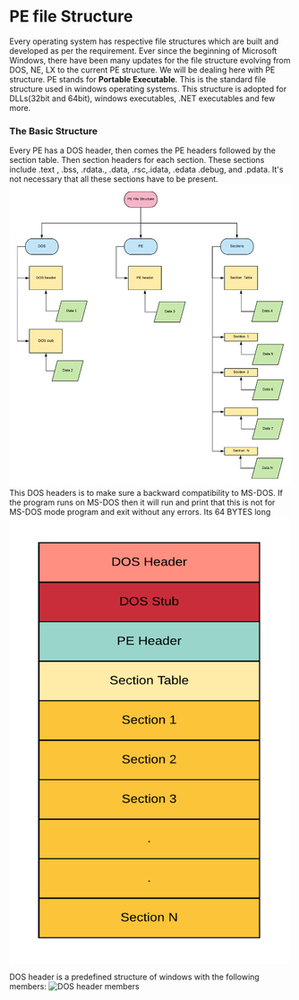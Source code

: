 # PE file Structure
Every operating system has respective file structures which are built and developed as per the requirement. Ever since the beginning of Microsoft Windows, there have been many updates for the file structure evolving from DOS, NE, LX to the current  PE structure. We will be dealing here with PE structure.
PE stands for **Portable Executable**.  This is the standard file structure used in windows operating systems. This structure is adopted for DLLs(32bit and 64bit), windows executables, .NET executables and few more. 
### The Basic Structure
Every PE has a DOS header, then comes the PE headers followed by the section table. Then section headers for each section. These sections include .text , .bss, .rdata., .data,  .rsc,.idata, .edata .debug, and .pdata. It's not necessary that all these sections have to be present. 
![Structure 1](https://github.com/AshwAthi8/PEsniffer/blob/master/PE_File_Structure/images/pe1.png)
This DOS headers is to make sure a backward compatibility to MS-DOS. If the program runs on MS-DOS then it will run and print that this is not for MS-DOS mode program and exit without any errors. Its 64 BYTES long
<img src="https://github.com/AshwAthi8/PEsniffer/blob/master/PE_File_Structure/images/pe2.png" width="500" height="800" align="center">

DOS header is a predefined structure of windows with the following members:
![DOS header members](link)

